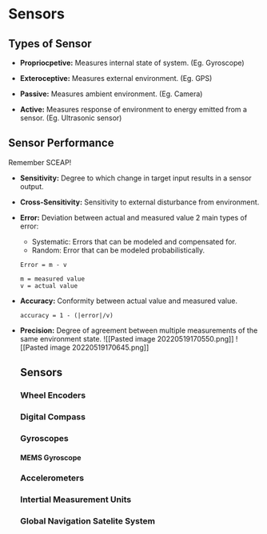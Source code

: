 # Sensors

## Types of Sensor
- **Propriocpetive:** Measures internal state of system. (Eg. Gyroscope)
- **Exteroceptive:** Measures external environment. (Eg. GPS)

- **Passive:** Measures ambient environment. (Eg. Camera)
- **Active:** Measures response of environment to energy emitted from a sensor. (Eg. Ultrasonic sensor)

## Sensor Performance
Remember SCEAP!
- **Sensitivity:** Degree to which change in target input results in a sensor output.
- **Cross-Sensitivity:** Sensitivity to external disturbance from environment.
- **Error:** Deviation between actual and measured value
	2 main types of error:
	- Systematic: Errors that can be modeled and compensated for.
	- Random: Error that can be modeled probabilistically.
	````
	Error = m - v

	m = measured value
	v = actual value
	````


- **Accuracy:** Conformity between actual value and measured value.
	````
	accuracy = 1 - (|error|/v)
	````
- **Precision:** Degree of agreement between multiple measurements of the same environment state.
	![[Pasted image 20220519170550.png]]
	![[Pasted image 20220519170645.png]]
	
	## Sensors 
	### Wheel Encoders
	### Digital Compass
	### Gyroscopes
	#### MEMS Gyroscope
	### Accelerometers
	### Intertial Measurement Units
	### Global Navigation Satelite System